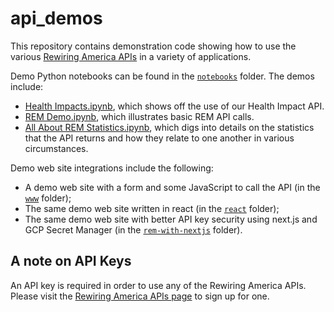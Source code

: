 # api_demos

This repository contains demonstration code showing how to use the various
[Rewiring America APIs](https://api.rewiringamerica.org/docs/routes#overview)
in a variety of applications.

Demo Python notebooks can be found in the [`notebooks`](./notebooks) folder.
The demos include:

- [Health Impacts.ipynb](./notebooks/Health%20Impacts.ipynb), which shows off the use of our Health Impact API.
- [REM Demo.ipynb](./notebooks/REM%20Demo.ipynb), which illustrates
  basic REM API calls.
- [All About REM
  Statistics.ipynb](./notebooks/All%20About%20REM%20Statistics.ipynb), which
  digs into details on the statistics that the API returns and how they relate to one another in various
  circumstances.

Demo web site integrations include the following:

- A demo web site with a form and some JavaScript to call the API (in
the [`www`](./www) folder);
- The same demo web site written in react (in the [`react`](./react) folder);
- The same demo web site with better API key security using next.js and
  GCP Secret Manager (in the [`rem-with-nextjs`](./rem-with-nextjs) folder).

## A note on API Keys

An API key is required in order to use any of the Rewiring America APIs.
Please visit the
[Rewiring America APIs page](https://api.rewiringamerica.org) to sign up
for one.

